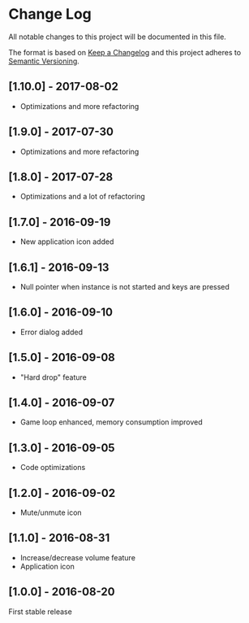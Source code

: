# Change Log

All notable changes to this project will be documented in this file.

The format is based on [Keep a Changelog](http://keepachangelog.com/) and this project adheres to [Semantic Versioning](http://semver.org/).

## [1.10.0] - 2017-08-02

- Optimizations and more refactoring

## [1.9.0] - 2017-07-30

- Optimizations and more refactoring

## [1.8.0] - 2017-07-28

- Optimizations and a lot of refactoring

## [1.7.0] - 2016-09-19

- New application icon added

## [1.6.1] - 2016-09-13

- Null pointer when instance is not started and keys are pressed

## [1.6.0] - 2016-09-10

- Error dialog added

## [1.5.0] - 2016-09-08

- "Hard drop" feature

## [1.4.0] - 2016-09-07

- Game loop enhanced, memory consumption improved

## [1.3.0] - 2016-09-05

- Code optimizations

## [1.2.0] - 2016-09-02

- Mute/unmute icon

## [1.1.0] - 2016-08-31

- Increase/decrease volume feature
- Application icon

## [1.0.0] - 2016-08-20

First stable release
